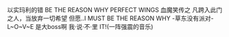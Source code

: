 以实玛利的错
BE THE REASON WHY
PERFECT WINGS
血魔笑传之
凡跨入此门之人，当放弃一切希望
但愿..I MUST BE THE REASON WHY
-草东没有派对-
L~O~V~E
是大boss啊
我·说·不·里
IT!(一阵强震的音乐)